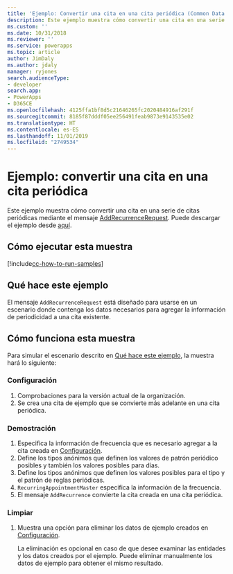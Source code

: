 ```yaml
---
title: 'Ejemplo: Convertir una cita en una cita periódica (Common Data Service) | Microsoft Docs'
description: Este ejemplo muestra cómo convertir una cita en una serie de citas periódicas.
ms.custom: ''
ms.date: 10/31/2018
ms.reviewer: ''
ms.service: powerapps
ms.topic: article
author: JimDaly
ms.author: jdaly
manager: ryjones
search.audienceType:
- developer
search.app:
- PowerApps
- D365CE
ms.openlocfilehash: 4125ffa1bf8d5c21646265fc2020484916af291f
ms.sourcegitcommit: 8185f87dddf05ee256491feab9873e9143535e02
ms.translationtype: HT
ms.contentlocale: es-ES
ms.lasthandoff: 11/01/2019
ms.locfileid: "2749534"
---
```

# <a name="sample-convert-an-appointment-to-a-recurring-appointment"></a>Ejemplo: convertir una cita en una cita periódica

<!-- https://docs.microsoft.com/dynamics365/customer-engagement/developer/sample-convert-appointment-recurring-appointment -->

Este ejemplo muestra cómo convertir una cita en una serie de citas periódicas mediante el mensaje [AddRecurrenceRequest](https://docs.microsoft.com/dotnet/api/microsoft.crm.sdk.messages.addrecurrencerequest?view=dynamics-general-ce-9). Puede descargar el ejemplo desde [aquí](https://github.com/Microsoft/PowerApps-Samples/tree/master/cds/orgsvc/C%23/ConvertToRecurring).

## <a name="how-to-run-this-sample"></a>Cómo ejecutar esta muestra

[!include[cc-how-to-run-samples](../../includes/cc-how-to-run-samples.md)]

## <a name="what-this-sample-does"></a>Qué hace este ejemplo

El mensaje `AddRecurrenceRequest` está diseñado para usarse en un escenario donde contenga los datos necesarios para agregar la información de periodicidad a una cita existente.

## <a name="how-this-sample-works"></a>Cómo funciona esta muestra

Para simular el escenario descrito en [Qué hace este ejemplo](#what-this-sample-does), la muestra hará lo siguiente:

### <a name="setup"></a>Configuración

1. Comprobaciones para la versión actual de la organización.
1. Se crea una cita de ejemplo que se convierte más adelante en una cita periódica.

### <a name="demonstrate"></a>Demostración

1. Especifica la información de frecuencia que es necesario agregar a la cita creada en [Configuración](#setup).
2. Define los tipos anónimos que definen los valores de patrón periódico posibles y también los valores posibles para días.
3. Define los tipos anónimos que definen los valores posibles para el tipo y el patrón de reglas periódicas.
4. `RecurringAppointmentMaster` especifica la información de la frecuencia. 
5. El mensaje `AddRecurrence` convierte la cita creada en una cita periódica.

### <a name="clean-up"></a>Limpiar

1. Muestra una opción para eliminar los datos de ejemplo creados en [Configuración](#setup). 

    La eliminación es opcional en caso de que desee examinar las entidades y los datos creados por el ejemplo. Puede eliminar manualmente los datos de ejemplo para obtener el mismo resultado.
